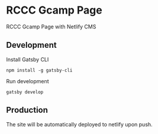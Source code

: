 # RCCC Gcamp Page

RCCC Gcamp Page with Netlify CMS

## Development

Install Gatsby CLI

```
npm install -g gatsby-cli
```

Run development

```
gatsby develop
```

## Production

The site will be automatically deployed to netlify upon push.
